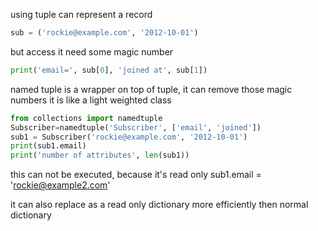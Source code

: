 
 using tuple can represent a record
```python
sub = ('rockie@example.com', '2012-10-01')
```

 but access it need some magic number
```python
print('email=', sub[0], 'joined at', sub[1])

```

 named tuple is a wrapper on top of tuple, it can remove those magic numbers
 it is like a light weighted class
```python
from collections import namedtuple
Subscriber=namedtuple('Subscriber', ['email', 'joined'])
sub1 = Subscriber('rockie@example.com', '2012-10-01')
print(sub1.email)
print('number of attributes', len(sub1))

```

 this can not be executed, because it's read only
 sub1.email = 'rockie@example2.com'

 it can also replace as a read only dictionary more efficiently then normal dictionary

